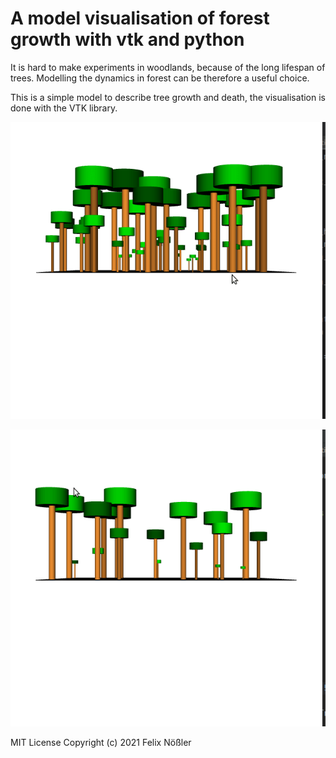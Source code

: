 # A model visualisation of forest growth with vtk and python 

It is hard to make experiments in woodlands, because of the long lifespan of trees. Modelling the dynamics in forest can be therefore a useful choice.

This is a simple model to describe tree growth and death, the visualisation is done with the VTK library.    

![game-animation](animation1.gif)

![game-animation](animation2.gif)

MIT License
Copyright (c) 2021 Felix Nößler